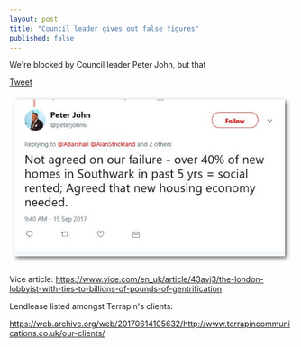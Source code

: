 ```yaml
---
layout: post
title: "Council leader gives out false figures"
published: false
---
```

We're blocked by Council leader Peter John, but that

[Tweet](https://twitter.com/peterjohn6/status/910181725187305472)

![](/img/pjtweet40percent.jpg)

Vice article: https://www.vice.com/en_uk/article/43avj3/the-london-lobbyist-with-ties-to-billions-of-pounds-of-gentrification

Lendlease listed amongst Terrapin's clients:

https://web.archive.org/web/20170614105632/http://www.terrapincommunications.co.uk/our-clients/
